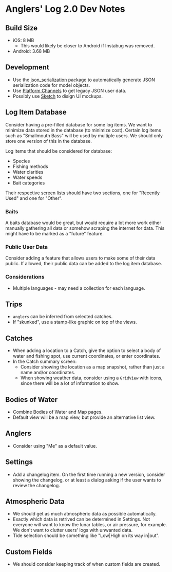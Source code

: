 Anglers' Log 2.0 Dev Notes
==========================

## Build Size
* iOS: 8 MB
  * This would likely be closer to Android if Instabug was removed.
* Android: 3.68 MB

## Development
* Use the [json_serialization](https://flutter.io/json/#code-generation) package to automatically generate JSON serialization code for model objects.
* Use [Platform Channels](https://flutter.io/platform-channels/) to get legacy JSON user data.
* Possibly use [Sketch](https://www.sketchapp.com/) to disign UI mockups.

## Log Item Database
Consider having a pre-filled database for some log items. We want to minimize data stored in the database (to minimize cost). Certain log items such as "Smallmouth Bass" will be used by multiple users. We should only store one version of this in the database.

Log items that should be considered for database:
  * Species
  * Fishing methods
  * Water clarities
  * Water speeds
  * Bait categories

Their respective screen lists should have two sections, one for "Recently Used" and one for "Other".

### Baits
A baits database would be great, but would require a lot more work either manually gathering all data or somehow scraping the internet for data. This might have to be marked as a "future" feature.

### Public User Data
Consider adding a feature that allows users to make some of their data public. If allowed, their public data can be added to the log item database.

### Considerations
* Multiple languages - may need a collection for each language.

## Trips
* `anglers` can be inferred from selected catches.
* If "skunked", use a stamp-like graphic on top of the views.

## Catches
* When adding a location to a Catch, give the option to select a body of water and fishing spot, use current coordinates, or enter coordinates.
* In the Catch summary screen:
  * Consider showing the location as a map snapshot, rather than just a name and/or coordinates.
  * When showing weather data, consider using a `GridView` with icons, since there will be a lot of information to show.

## Bodies of Water
* Combine Bodies of Water and Map pages.
* Default view will be a map view, but provide an alternative list view.

## Anglers
* Consider using "Me" as a default value.

## Settings
* Add a changelog item. On the first time running a new version, consider showing the changelog, or at least a dialog asking if the user wants to review the changelog.

## Atmospheric Data
* We should get as much atmospheric data as possible automatically.
* Exactly which data is retrived can be determined in Settings. Not everyone will want to know the lunar tables, or air pressure, for example. We don't want to clutter users' logs with unwanted data.
* Tide selection should be something like "Low|High on its way in|out".

## Custom Fields
* We should consider keeping track of when custom fields are created.